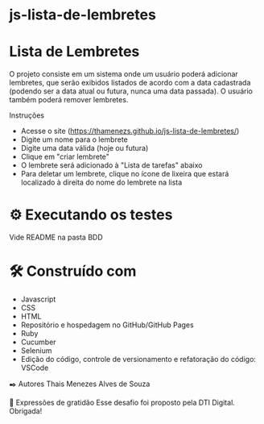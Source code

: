 # js-lista-de-lembretes
# Lista de Lembretes

O projeto consiste em um sistema onde um usuário poderá adicionar lembretes, que serão exibidos listados de acordo com a data cadastrada (podendo ser a data atual ou futura, nunca uma data passada). O usuário também poderá remover lembretes.
 

Instruções
- Acesse o site (https://thamenezs.github.io/js-lista-de-lembretes/)
- Digite um nome para o lembrete
- Digite uma data válida (hoje ou futura)
- Clique em "criar lembrete"
- O lembrete será adicionado à "Lista de tarefas" abaixo
- Para deletar um lembrete, clique no ícone de lixeira que estará localizado à direita do nome do lembrete na lista

# ⚙️ Executando os testes
Vide README na pasta BDD

# 🛠️ Construído com

- Javascript
- CSS
- HTML
- Repositório e hospedagem no GitHub/GitHub Pages
- Ruby
- Cucumber
- Selenium
- Edição do código, controle de versionamento e refatoração do código: VSCode

✒️ Autores
Thais Menezes Alves de Souza

🎁 Expressões de gratidão
Esse desafio foi proposto pela DTI Digital. Obrigada!
